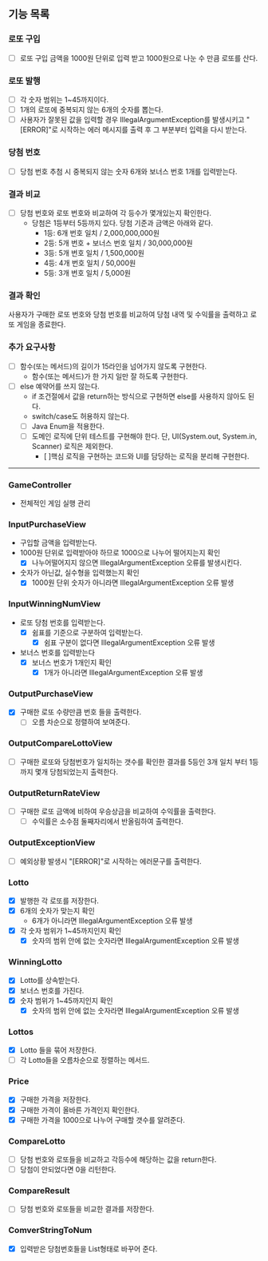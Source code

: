 ## 기능 목록

### 로또 구입

- [ ] 로또 구입 금액을 1000원 단위로 입력 받고 1000원으로 나눈 수 만큼 로또를 산다.

### 로또 발행

- [ ] 각 숫자 범위는 1~45까지이다.
- [ ] 1개의 로또에 중복되지 않는 6개의 숫자를 뽑는다.
- [ ] 사용자가 잘못된 값을 입력할 경우 IllegalArgumentException를 발생시키고 "[ERROR]"로 시작하는 에러 메시지를 출력 후 그 부분부터 입력을 다시 받는다.

### 당첨 번호

- [ ] 당첨 번호 추첨 시 중복되지 않는 숫자 6개와 보너스 번호 1개를 입력받는다.

### 결과 비교

- [ ] 당첨 번호와 로또 번호와 비교하여 각 등수가 몇개있는지 확인한다.
    - 당첨은 1등부터 5등까지 있다. 당첨 기준과 금액은 아래와 같다.
        - 1등: 6개 번호 일치 / 2,000,000,000원
        - 2등: 5개 번호 + 보너스 번호 일치 / 30,000,000원
        - 3등: 5개 번호 일치 / 1,500,000원
        - 4등: 4개 번호 일치 / 50,000원
        - 5등: 3개 번호 일치 / 5,000원

### 결과 확인

사용자가 구매한 로또 번호와 당첨 번호를 비교하여 당첨 내역 및 수익률을 출력하고 로또 게임을 종료한다.

### 추가 요구사항

-[ ] 함수(또는 메서드)의 길이가 15라인을 넘어가지 않도록 구현한다.
    - 함수(또는 메서드)가 한 가지 일만 잘 하도록 구현한다.
-[ ] else 예약어를 쓰지 않는다.
    - if 조건절에서 값을 return하는 방식으로 구현하면 else를 사용하지 않아도 된다.
    - switch/case도 허용하지 않는다.
    - [ ] Java Enum을 적용한다.
    - [ ] 도메인 로직에 단위 테스트를 구현해야 한다. 단, UI(System.out, System.in, Scanner) 로직은 제외한다.
      - [ ]핵심 로직을 구현하는 코드와 UI를 담당하는 로직을 분리해 구현한다.

---

### GameController

- 전체적인 게임 실행 관리

### InputPurchaseView

- 구입할 금액을 입력받는다.
- 1000원 단위로 입력받아야 하므로 1000으로 나누어 떨어지는지 확인
    -[x] 나누어떨어지지 않으면 IllegalArgumentException 오류를 발생시킨다.
- 숫자가 아닌값, 실수형을 입력했는지 확인
    -[x] 1000원 단위 숫자가 아니라면 IllegalArgumentException 오류 발생

### InputWinningNumView

- 로또 당첨 번호를 입력받는다.
    - [x] 쉼표를 기준으로 구분하여 입력받는다.
        - [x] 쉼표 구분이 없다면 IllegalArgumentException 오류 발생

- 보너스 번호를 입력받는다
    -[x] 보너스 번호가 1개인지 확인
        -[x] 1개가 아니라면 IllegalArgumentException 오류 발생

### OutputPurchaseView

- [x] 구매한 로또 수량만큼 번호 들을 출력한다.
    - [ ] 오름 차순으로 정렬하여 보여준다.

### OutputCompareLottoView

- [ ] 구매한 로또와 당첨번호가 일치하는 갯수를 확인한 결과를 5등인 3개 일치 부터 1등까지 몇개 당첨되었는지 출력한다.

### OutputReturnRateView

-[ ] 구매한 로또 금액에 비하여 우승상금을 비교하여 수익률을 출력한다.
    -[ ] 수익률은 소수점 둘째자리에서 반올림하여 출력한다.

### OutputExceptionView

-[ ] 예외상황 발생시  "[ERROR]"로 시작하는 에러문구를 출력한다.

### Lotto

-[x] 발행한 각 로또를 저장한다.
- [x] 6개의 숫자가 맞는지 확인
    - 6개가 아니라면 IllegalArgumentException 오류 발생
-[x] 각 숫자 범위가 1~45까지인지 확인
    - [x] 숫자의 범위 안에 없는 숫자라면 IllegalArgumentException 오류 발생

### WinningLotto

-[x] Lotto를 상속받는다.
-[x] 보너스 번호를 가진다.
-[x] 숫자 범위가 1~45까지인지 확인
    - [x] 숫자의 범위 안에 없는 숫자라면 IllegalArgumentException 오류 발생

### Lottos

-[x] Lotto 들을 묶어 저장한다.
-[ ] 각 Lotto들을 오름차순으로 정렬하는 메서드.

### Price

-[x] 구매한 가격을 저장한다.
- [x] 구매한 가격이 올바른 가격인지 확인한다.
- [x] 구매한 가격을 1000으로 나누어 구매할 갯수를 알려준다.

### CompareLotto

-[ ] 당첨 번호와 로또들을 비교하고 각등수에 해당하는 값을 return한다.
-[ ] 당첨이 안되었다면 0을 리턴한다.

### CompareResult

-[ ] 당첨 번호와 로또들을 비교한 결과를 저장한다.

### ComverStringToNum

- [x] 입력받은 당첨번호들을 List<Integer>형태로 바꾸어 준다.
